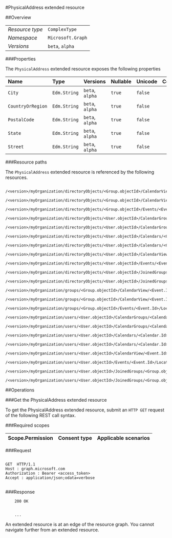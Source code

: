 #PhysicalAddress extended resource

 



##Overview

|  |  | 
| :-- | :-- | 
| _Resource type_ | `ComplexType` | 
| _Namespace_ | `Microsoft.Graph` | 
| _Versions_ | `beta`, `alpha` | 


###Properties

The `PhysicalAddress` extended resource exposes the following properties 

| Name | Type | Versions | Nullable | Unicode | Comments | 
| :-- | :-- | :-- | :-- | :-- | :-- | 
| `City` | `Edm.String` | `beta`, `alpha` | `true` | `false` |  | 
| `CountryOrRegion` | `Edm.String` | `beta`, `alpha` | `true` | `false` |  | 
| `PostalCode` | `Edm.String` | `beta`, `alpha` | `true` | `false` |  | 
| `State` | `Edm.String` | `beta`, `alpha` | `true` | `false` |  | 
| `Street` | `Edm.String` | `beta`, `alpha` | `true` | `false` |  | 


###Resource paths

The `PhysicalAddress` extended resource is referenced by the following resources. 

```
	/<version>/myOrganization/directoryObjects/<Group.objectId>/CalendarView/<Event.Id>/Instances/<Event.Id>/Location/Address
	/<version>/myOrganization/directoryObjects/<Group.objectId>/CalendarView/<Event.Id>/Location/Address
	/<version>/myOrganization/directoryObjects/<Group.objectId>/Events/<Event.Id>/Location/Address
	/<version>/myOrganization/directoryObjects/<User.objectId>/CalendarGroups/<CalendarGroup.Id>/Calendars/<Calendar.Id>/CalendarView/<Event.Id>/Location/Address
	/<version>/myOrganization/directoryObjects/<User.objectId>/CalendarGroups/<CalendarGroup.Id>/Calendars/<Calendar.Id>/Events/<Event.Id>/Location/Address
	/<version>/myOrganization/directoryObjects/<User.objectId>/Calendars/<Calendar.Id>/CalendarView/<Event.Id>/Location/Address
	/<version>/myOrganization/directoryObjects/<User.objectId>/Calendars/<Calendar.Id>/Events/<Event.Id>/Location/Address
	/<version>/myOrganization/directoryObjects/<User.objectId>/CalendarView/<Event.Id>/Location/Address
	/<version>/myOrganization/directoryObjects/<User.objectId>/Events/<Event.Id>/Location/Address
	/<version>/myOrganization/directoryObjects/<User.objectId>/JoinedGroups/<Group.objectId>/CalendarView/<Event.Id>/Location/Address
	/<version>/myOrganization/directoryObjects/<User.objectId>/JoinedGroups/<Group.objectId>/Events/<Event.Id>/Location/Address
	/<version>/myOrganization/groups/<Group.objectId>/CalendarView/<Event.Id>/Instances/<Event.Id>/Location/Address
	/<version>/myOrganization/groups/<Group.objectId>/CalendarView/<Event.Id>/Location/Address
	/<version>/myOrganization/groups/<Group.objectId>/Events/<Event.Id>/Location/Address
	/<version>/myOrganization/users/<User.objectId>/CalendarGroups/<CalendarGroup.Id>/Calendars/<Calendar.Id>/CalendarView/<Event.Id>/Location/Address
	/<version>/myOrganization/users/<User.objectId>/CalendarGroups/<CalendarGroup.Id>/Calendars/<Calendar.Id>/Events/<Event.Id>/Location/Address
	/<version>/myOrganization/users/<User.objectId>/Calendars/<Calendar.Id>/CalendarView/<Event.Id>/Location/Address
	/<version>/myOrganization/users/<User.objectId>/Calendars/<Calendar.Id>/Events/<Event.Id>/Location/Address
	/<version>/myOrganization/users/<User.objectId>/CalendarView/<Event.Id>/Location/Address
	/<version>/myOrganization/users/<User.objectId>/Events/<Event.Id>/Location/Address
	/<version>/myOrganization/users/<User.objectId>/JoinedGroups/<Group.objectId>/CalendarView/<Event.Id>/Location/Address
	/<version>/myOrganization/users/<User.objectId>/JoinedGroups/<Group.objectId>/Events/<Event.Id>/Location/Address
```



##Operations

###Get the PhysicalAddress extended resource

To get the PhysicalAddress extended resource, submit an `HTTP GET` request of the following REST call syntax. 

###Required scopes

| Scope.Permission | Consent type | Applicable scenarios | 
| :-- | :-- | :-- | 
###Request

```
	
GET  HTTP/1.1
Host : graph.microsoft.com
Authorization : Bearer <access_token>
Accept : application/json;odata=verbose


```

###Response

```
	200 OK


	...
```

An extended resource is at an edge of the resource graph. You cannot navigate further from an extended resource. 



<!-- {
"type": "#page.annotation",
"tocPath": "ComplexType/PhysicalAddress",
"section": "documentation"
} -->